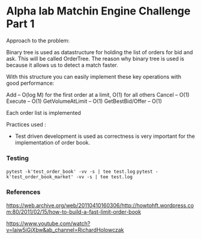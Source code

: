 # Alpha lab Matchin Engine Challenge Part 1

Approach to the problem:

Binary tree is used as datastructure for holding the list of orders for bid and ask. This will be called OrderTree.
The reason why binary tree is used is because it allows us to detect a match faster.

With this structure you can easily implement these key operations with good performance:

Add – O(log M) for the first order at a limit, O(1) for all others
Cancel – O(1)
Execute – O(1)
GetVolumeAtLimit – O(1)
GetBestBid/Offer – O(1)

Each order list is implemented

Practices used :

- Test driven development is used as correctness is very important for the implementation of order book.

### Testing

`pytest -k'test_order_book' -vv -s | tee test.log`
`pytest -k'test_order_book_market' -vv -s | tee test.log`

### References

https://web.archive.org/web/20110410160306/http://howtohft.wordpress.com:80/2011/02/15/how-to-build-a-fast-limit-order-book

https://www.youtube.com/watch?v=Iaiw5iGjXbw&ab_channel=RichardHolowczak
